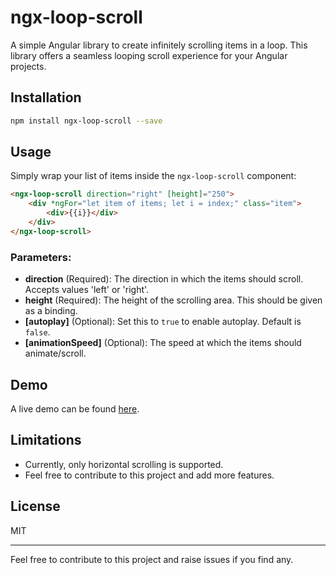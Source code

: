 
# ngx-loop-scroll

A simple Angular library to create infinitely scrolling items in a loop. This library offers a seamless looping scroll experience for your Angular projects.

## Installation
```bash
npm install ngx-loop-scroll --save
```

## Usage
Simply wrap your list of items inside the `ngx-loop-scroll` component:

```html
<ngx-loop-scroll direction="right" [height]="250">
    <div *ngFor="let item of items; let i = index;" class="item">
        <div>{{i}}</div>
    </div>
</ngx-loop-scroll>
```

### Parameters:

- **direction** (Required): The direction in which the items should scroll. Accepts values 'left' or 'right'.
- **height** (Required): The height of the scrolling area. This should be given as a binding.
- **[autoplay]** (Optional): Set this to `true` to enable autoplay. Default is `false`.
- **[animationSpeed]** (Optional): The speed at which the items should animate/scroll.

## Demo
A live demo can be found [here](#). 

## Limitations
- Currently, only horizontal scrolling is supported.
- Feel free to contribute to this project and add more features.

## License
MIT

---

Feel free to contribute to this project and raise issues if you find any.
